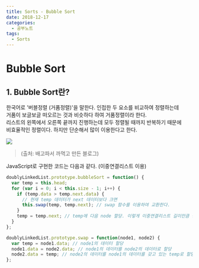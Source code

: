 ```yaml
---
title: Sorts - Bubble Sort
date: 2018-12-17
categories:
  - 공부노트
tags:
  - Sorts
---
```


# Bubble Sort

## 1. Bubble Sort란?

한국어로 '버블정렬 (거품정렬)'을 말한다. 인접한 두 요소를 비교하여 정렬하는데<br>
거품이 보글보글 떠오르는 것과 비슷하다 하여 거품정렬이라 한다.<br>
리스트의 왼쪽에서 오른쪽 끝까지 진행하는데 모두 정렬될 때까지 반복하기 때문에<br>
비효율적인 정렬이다. 하지만 단순해서 많이 이용한다고 한다.

<img src="https://t1.daumcdn.net/cfile/tistory/275F9A4A545095BD01"><br>

> (출처: 배고파서 까먹고 만든 블로그)

JavaScript로 구현한 코드는 다음과 같다. (이중연결리스트 이용)

```javascript
doublyLinkedList.prototype.bubbleSort = function() {
  var temp = this.head;
  for (var i = 0; i < this.size - 1; i++) {
    if (temp.data > temp.next.data) {
      // 현재 temp 데이터가 next 데이터보다 크면
      this.swap(temp, temp.next); // swap 함수를 이용하여 교환한다.
    }
    temp = temp.next; // temp에 다음 node 할당. 이렇게 이중연결리스트 길이만큼 반복
  }
};

doublyLinkedList.prototype.swap = function(node1, node2) {
  var temp = node1.data; // node1의 데이터 할당
  node1.data = node2.data; // node1의 데이터를 node2의 데이터로 할당
  node2.data = temp; // node2의 데이터를 node1의 데이터를 갖고 있는 temp로 할당
};
```
